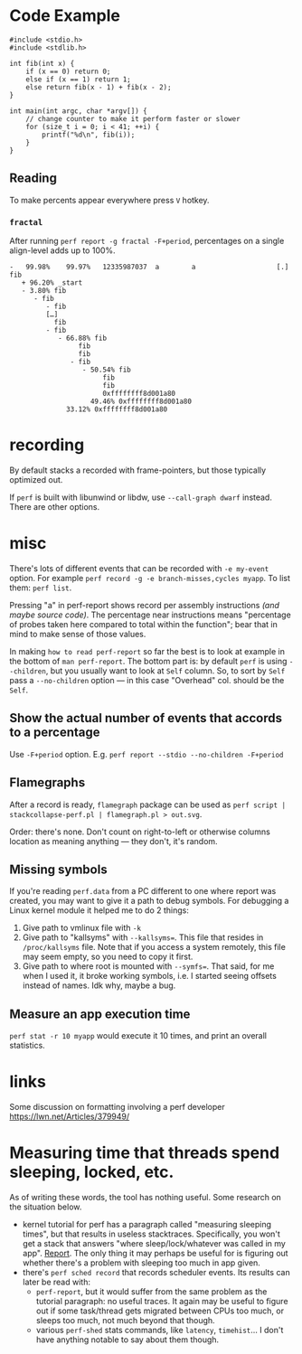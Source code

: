 # Code Example

```
#include <stdio.h>
#include <stdlib.h>

int fib(int x) {
    if (x == 0) return 0;
    else if (x == 1) return 1;
    else return fib(x - 1) + fib(x - 2);
}

int main(int argc, char *argv[]) {
    // change counter to make it perform faster or slower
    for (size_t i = 0; i < 41; ++i) {
        printf("%d\n", fib(i));
    }
}
```

## Reading

To make percents appear everywhere press `V` hotkey.

### `fractal`

After running `perf report -g fractal -F+period`, percentages on a single align-level adds up to 100%.

```
-   99.98%    99.97%   12335987037  a        a                    [.] fib
   + 96.20% _start
   - 3.80% fib
      - fib
         - fib
         […]
           fib
         - fib
            - 66.88% fib
                 fib
                 fib
               - fib
                  - 50.54% fib
                       fib
                       fib
                       0xffffffff8d001a80
                    49.46% 0xffffffff8d001a80
              33.12% 0xffffffff8d001a80
```

# recording

By default stacks a recorded with frame-pointers, but those typically optimized out.

If `perf` is built with libunwind or libdw, use `--call-graph dwarf` instead. There are other options.

# misc

There's lots of different events that can be recorded with `-e my-event` option. For example `perf record -g -e branch-misses,cycles myapp`. To list them: `perf list`.

Pressing "a" in perf-report shows record per assembly instructions *(and maybe source code)*. The percentage near instructions means "percentage of probes taken here compared to total within the function"; bear that in mind to make sense of those values.

In making `how to read perf-report` so far the best is to look at example in the bottom of `man perf-report`. The bottom part is: by default `perf` is using `--children`, but you usually want to look at `Self` column. So, to sort by `Self` pass a `--no-children` option — in this case "Overhead" col. should be the `Self`.

## Show the actual number of events that accords to a percentage

Use `-F+period` option. E.g. `perf report --stdio --no-children -F+period`

## Flamegraphs

After a record is ready, `flamegraph` package can be used as `perf script | stackcollapse-perf.pl | flamegraph.pl > out.svg`.

Order: there's none. Don't count on right-to-left or otherwise columns location as meaning anything — they don't, it's random.

## Missing symbols

If you're reading `perf.data` from a PC different to one where report was created, you may want to give it a path to debug symbols. For debugging a Linux kernel module it helped me to do 2 things:

1. Give path to vmlinux file with `-k`
2. Give path to "kallsyms" with `--kallsyms=`. This file that resides in `/proc/kallsyms` file. Note that if you access a system remotely, this file may seem empty, so you need to copy it first.
3. Give path to where root is mounted with `--symfs=`. That said, for me when I used it, it broke working symbols, i.e. I started seeing offsets instead of names. Idk why, maybe a bug.

## Measure an app execution time

`perf stat -r 10 myapp` would execute it 10 times, and print an overall statistics.

# links

Some discussion on formatting involving a perf developer https://lwn.net/Articles/379949/

# Measuring time that threads spend sleeping, locked, etc.

As of writing these words, the tool has nothing useful. Some research on the situation below.

* kernel tutorial for perf has a paragraph called "measuring sleeping times", but that results in useless stacktraces. Specifically, you won't get a stack that answers "where sleep/lock/whatever was called in my app". [Report](https://bugzilla.kernel.org/show_bug.cgi?id=207301). The only thing it may perhaps be useful for is figuring out whether there's a problem with sleeping too much in app given.
* there's `perf sched record` that records scheduler events. Its results can later be read with:
    * `perf-report`, but it would suffer from the same problem as the tutorial paragraph: no useful traces. It again may be useful to figure out if some task/thread gets migrated between CPUs too much, or sleeps too much, not much beyond that though.
    * various `perf-shed` stats commands, like `latency`, `timehist`… I don't have anything notable to say about them though.
